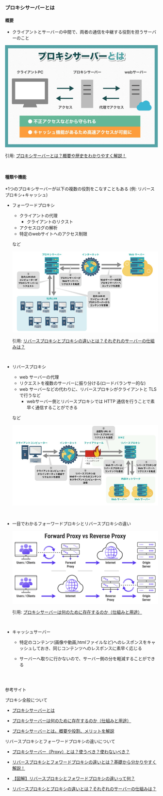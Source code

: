 ### プロキシサーバーとは

#### 概要

- クライアントとサーバーの中間で、両者の通信を中継する役割を担うサーバーのこと

<img src="./img/Proxy_1.jpg" />

引用: [プロキシサーバーとは？概要や歴史をわかりやすく解説！](https://www.freshvoice.net/knowledge/word/6365/)

<br>

#### 種類や機能

*1つのプロキシサーバーが以下の複数の役割をこなすこともある (例: リバースプロキシ+キャッシュ)

- フォーワードプロキシ
    - クライアントの代理
        - クライアントのリクスト
    - アクセスログの解析
    - 特定のwebサイトへのアクセス制限

    など

    <img src="./img/Forward-Proxy_1.jpg" />

    引用: [リバースプロキシとプロキシの違いとは？それぞれのサーバーの仕組みは？](https://eset-info.canon-its.jp/malware_info/special/detail/201021.html)

<br>

- リバースプロキシ
    - web サーバーの代理
    - リクエストを複数のサーバーに振り分ける(ロードバランサー的な)
    - web サーバーなどの代わりに、リバースプロキシがクライアントと TLS で行うなど
        - webサーバー側とリバースプロキシでは HTTP 通信を行うことで素早く通信することができる

     など

     <img src="./img/Reverse-Proxy_1.jpg" />

<br>

- 一目でわかるフォーワードプロキシとリバースプロキシの違い

    <img src="./img/Forward-Reverse-Difference_1.png" />

    引用: [プロキシサーバーは何のために存在するのか（仕組みと用途）](https://kinsta.com/jp/knowledgebase/what-is-a-proxy/)

<br>

- キャッシュサーバー

    - 特定のコンテンツ(画像や動画,htmlファイルなど)へのレスポンスをキャッシュしておき、同じコンテンツへのレスポンスに素早く応じる

    - サーバーへ取りに行かないので、サーバー側の分を軽減することができる

<br>
<br>

参考サイト

プロキシ全般について

- [プロキシサーバーとは](https://www.ntt.com/bizon/glossary/j-h/proxy-server.html)

- [プロキシサーバーは何のために存在するのか（仕組みと用途）](https://kinsta.com/jp/knowledgebase/what-is-a-proxy/)

- [プロキシサーバーとは。概要や役割、メリットを解説](https://www.winserver.ne.jp/column/about_proxy-server/)

リバースプロキシとフォーワードプロキシの違いについて

- [プロキシサーバー（Proxy）とは？使うべき？使わないべき？](https://nordvpn.com/ja/blog/what-is-a-proxy-server/)

- [リバースプロキシとフォワードプロキシの違いとは？基礎から分かりやすく解説！](https://jitera.com/ja/insights/39365)

- [【図解】リバースプロキシとフォワードプロキシの違いって何？](https://laplace-daemon.com/reverse-forward-proxy/)

- [リバースプロキシとプロキシの違いとは？それぞれのサーバーの仕組みは？](https://eset-info.canon-its.jp/malware_info/special/detail/201021.html)


